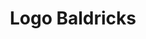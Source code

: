 ---
title: Logo Baldricks
isPublic_b: true
published: true

file:
  src: /assets/site/images/logo-baldricks.jpg
  type: image/jpg
alt_txt: 'Logo Baldricks'

---